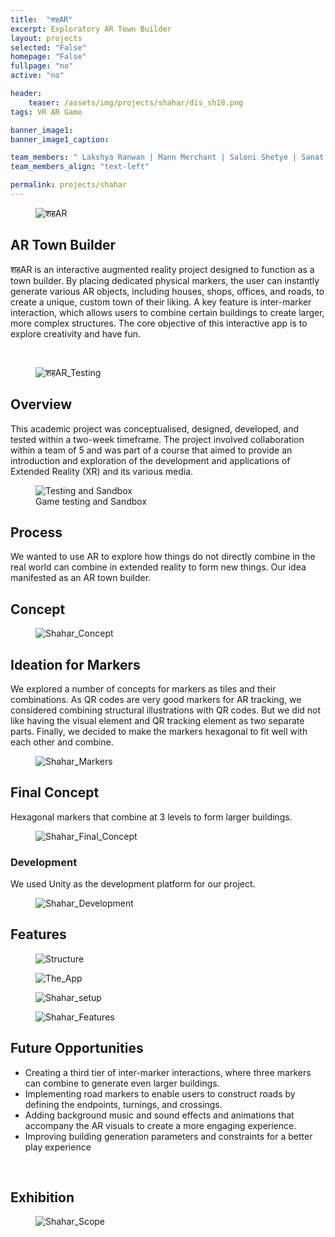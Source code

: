 ```yaml
---
title:  "शहAR"
excerpt: Exploratory AR Town Builder
layout: projects   
selected: "False"
homepage: "False"
fullpage: "no"
active: "no"

header:
    teaser: /assets/img/projects/shahar/dis_sh18.png
tags: VR AR Game  

banner_image1:
banner_image1_caption:

team_members: " Lakshya Ranwan | Mann Merchant | Saloni Shetye | Sanat Prasad | Sharvil Survase "
team_members_align: "text-left"

permalink: projects/shahar
---
```


<figure class="align-center" style="width:100%;">
  <img src="{{ site.url }}{{ site.baseurl }}/assets/img/projects/shahar/dis_sh18.png" alt="शहAR">
</figure> 


## AR Town Builder

शहAR is an interactive augmented reality project designed to function as a town builder. By placing dedicated physical markers, the user can instantly generate various AR objects, including houses, shops, offices, and roads, to create a unique, custom town of their liking. A key feature is inter-marker interaction, which allows users to combine certain buildings to create larger, more complex structures. The core objective of this interactive app is to explore creativity and have fun.

<br>

<figure class="align-center" style="width:100%;">
  <img src="{{ site.url }}{{ site.baseurl }}/assets/img/projects/shahar/dis_shgif.gif" alt="शहAR_Testing">
</figure> 

## Overview

This academic project was conceptualised, designed, developed, and tested within a two-week timeframe. The project involved collaboration within a team of 5 and was part of a course that aimed to provide an introduction and exploration of the development and applications of Extended Reality (XR) and its various media. 

<figure class="align-center" style="width:100%;">
  <img src="{{ site.url }}{{ site.baseurl }}/assets/img/projects/shahar/dis_sh3.png" alt="Testing and Sandbox">
  <figcaption>Game testing and Sandbox</figcaption>
</figure> 

## Process

We wanted to use AR to explore how things do not directly combine in the real world can combine in extended reality to form new things. Our idea manifested as an AR town builder.
## Concept


 
 <figure class="align-center" style="width:100%;">
  <img src="{{ site.url }}{{ site.baseurl }}/assets/img/projects/shahar/concept.png" alt="Shahar_Concept">
</figure> 

## Ideation for Markers

We explored a number of concepts for markers as tiles and their combinations. As QR codes are very good markers for AR tracking, we considered combining structural illustrations with QR codes. But we did not like having the visual element and QR tracking element as two separate parts. Finally, we decided to make the markers hexagonal to fit well with each other and combine.


 <figure class="align-center" style="width:100%;">
  <img src="{{ site.url }}{{ site.baseurl }}/assets/img/projects/shahar/dis_sh7.png" alt="Shahar_Markers">
</figure>

## Final Concept
Hexagonal markers that combine at 3 levels to form larger buildings.

 <figure class="align-center" style="width:100%;">
  <img src="{{ site.url }}{{ site.baseurl }}/assets/img/projects/shahar/dis_sh9.png" alt="Shahar_Final_Concept">
</figure>

### Development
We used Unity as the development platform for our project. 

 <figure class="align-center" style="width:100%;">
  <img src="{{ site.url }}{{ site.baseurl }}/assets/img/projects/shahar/dis_sh11.png" alt="Shahar_Development">
</figure>

## Features

 <figure class="align-center" style="width:100%;">
  <img src="{{ site.url }}{{ site.baseurl }}/assets/img/projects/shahar/dis_sh15.png" alt="Structure">
</figure>

<figure class="align-center" style="width:100%;">
  <img src="{{ site.url }}{{ site.baseurl }}/assets/img/projects/shahar/dis_sh2.gif" alt="The_App">
</figure>

<figure class="align-center" style="width:100%;">
  <img src="{{ site.url }}{{ site.baseurl }}/assets/img/projects/shahar/dis_sh8.gif" alt="Shahar_setup">
</figure>

<figure class="align-center" style="width:100%;">
  <img src="{{ site.url }}{{ site.baseurl }}/assets/img/projects/shahar/dis_sh10.gif" alt="Shahar_Features">
</figure>


## Future Opportunities

- Creating a third tier of inter-marker interactions, where three markers can combine to generate even larger buildings.
- Implementing road markers to enable users to construct roads by defining the endpoints, turnings, and crossings.
- Adding background music and sound effects and animations that accompany the AR visuals to create a more engaging experience.
- Improving building generation parameters and constraints for a better play experience

<br>

## Exhibition

<figure class="align-center" style="width:100%;">
  <img src="{{ site.url }}{{ site.baseurl }}/assets/img/projects/shahar/dis_sh16.png" alt="Shahar_Scope">
</figure>
